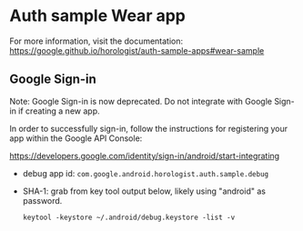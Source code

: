 # Auth sample Wear app

For more information, visit the
documentation: https://google.github.io/horologist/auth-sample-apps#wear-sample

## Google Sign-in

Note: Google Sign-in is now  deprecated. Do not integrate with Google Sign-in if creating a new app.

In  order to successfully sign-in, follow the instructions for registering your app within the
Google API Console:

https://developers.google.com/identity/sign-in/android/start-integrating

- debug app id: `com.google.android.horologist.auth.sample.debug`

- SHA-1: grab from key tool output below, likely using "android" as password.

    ```
    keytool -keystore ~/.android/debug.keystore -list -v
    ```
